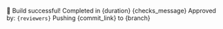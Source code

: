 🎉 Build successful!
Completed in {duration}
{checks_message}
Approved by: `{reviewers}`
Pushing {commit_link} to {branch}

